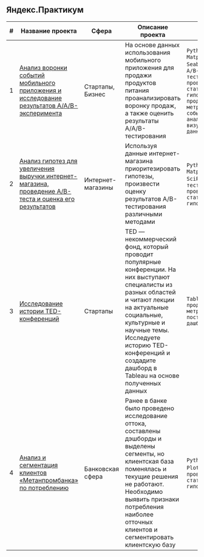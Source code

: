 ## Яндекс.Практикум

|#|Название проекта|Сфера|Описание проекта|Стек|
|-----|-----|-----|-----|-----|
|1|[Анализ воронки событий мобильного приложения и исследование результатов A/A/B-эксперимента](https://github.com/yuliaos09/Portfolio/blob/196ba89286abb99b5869d7e9bec7d39c47bde13a/sborny_2/mobile_app_ab.ipynb)| Стартапы, Бизнес | На основе данных использования мобильного приложения для продажи продуктов питания проанализировать воронку продаж, а также оценить результаты A/A/B-тестирования | `Python` `Pandas` `Matplotlib` `Seaborn` `Plotly` `A/B-тестирование` `проверка статистических гипотез` `продуктовые метрики` `событийная аналитика` `визуализация данных` |
|2|[Анализ гипотез для увеличения выручки интернет-магазина, проведение A/B-теста и оценка его результатов](https://github.com/yuliaos09/Portfolio/blob/fba34fb83223ca7b92c807dfa66750c261b8acd1/online_store_ab/online%20store%20ab%20test%20analysis.ipynb)| Интернет-магазины | Используя данные интернет-магазина приоритезировать гипотезы, произвести оценку результатов A/B-тестирования различными методами | `Python` `Pandas` `Matplotlib` `SciPy` `A/B-тестирование` `проверка статистических гипотез` |
|3|[Исследование истории TED-конференций](https://public.tableau.com/app/profile/yulia.os3039/viz/YPproject_17056182696010/TED)| Стартапы | TED — некоммерческий фонд, который проводит популярные конференции. На них выступают специалисты из разных областей и читают лекции на актуальные социальные, культурные и научные темы. Исследуете историю TED-конференций и создадите дашборд в Tableau на основе полученных данных | `Tableau` `продуктовые метрики` `построение дашбордов` |
|4|[Анализ и сегментация клиентов «Метанпромбанка» по потреблению](https://github.com/yuliaos09/Portfolio/blob/dff3392689a4163d9846b00036ec95b25a55260a/final_project/final_project.ipynb)| Банковская сфера | Ранее в банке было проведено исследование оттока, составлены дэшборды и выделены сегменты, но клиентская база поменялась и текущие решения не работают. Необходимо выявить признаки потребления наиболее отточных клиентов и сегментировать клиентскую базу  | `Python` `Pandas` `Plotly` `SciPy` `проверка статистических гипотез` |
